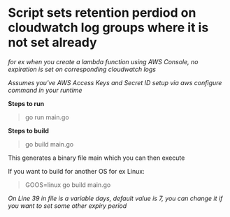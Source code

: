 # Script sets retention perdiod on cloudwatch log groups where it is not set already
*for ex when you create a lambda function using AWS Console, no expiration is set on corresponding cloudwatch logs*


*Assumes you've AWS Access Keys and Secret ID setup via aws configure command in your runtime*

**Steps to run**

>go run main.go

**Steps to build**

>go build main.go

This generates a binary file main which you can then execute

If you want to build for another OS for ex Linux:

>GOOS=linux go build main.go

*On Line 39 in file is a variable days, default value is 7, you can change it if you want to set some other expiry period*
